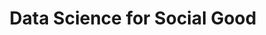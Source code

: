 ---
title: Data Science for Social Good
url: 'https://dssg-berlin.org/'
countries:
  - de
categories:
  - 1fcc2840-32ba-44fb-9b99-efe4d1397ff4
tags:
  - volunteering
  - developers
description: >
  Berlin based group helping NGOs to make use of their data by connecting them
  with volunteer data scientists and analysts.
image: null
blueprint: action

---